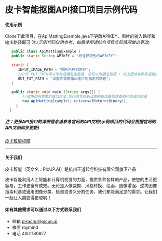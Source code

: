 # 皮卡智能抠图API接口项目示例代码

#### 使用示例
Clone下此项目，在ApiMattingExample.java下更改APIKEY，图片的输入路径和输出路径即可 注:(*示例代码仅供参考，如需使用请结合项目实际情况做出更改*)
```java
   public class ApiMattingExample {
   public static String APIKEY = "账号获取到的APIKEY"; 
    
   static {
      INPUT_IMAGE_PATH = "图片所在的路径";
      //OUT_PUT_PATH可以为有后缀名全路径，也可以为固定路径 + 加上图片名称和后缀方便测试每一个方法
      OUT_PUT_PATH = "设置你需要输出图片到指定的路径";
   }
   
   public static void main (String args[]) {
        //调用你所需要的接口方法,执行成功后到设置的输出路径查看图片修改的结果
        new ApiMattingExample().universalReturnsBinary();
     }
  }
```

##### 注：更多API接口的详细信息请参考官网的API文档(示例项目的代码会根据官网的API文档同步更新)
[皮卡智能抠图](http://www.picup.shop/apidoc-image-matting.html)

---
#### 关于我们
皮卡智能（英文名：PicUP.AI）是杭州王道起兮科技有限公司旗下产品

皮卡智能利用人工智能和计算机视觉的力量，提供各种各样的产品，使您的生活更容易，工作更富有成效。无论是人像裁剪、风格转换、绘画、图像增强、逆向图像搜索利基或通用图像分类、检测或语义分割任务，我们都能满足您的需求。让我们一起让人类变得更聪明！

#### 如有其他需求可以通过以下方式联系我们
- 邮箱
pikachu@picup.ai
- 微信
roymind
- 电话
4001180827
